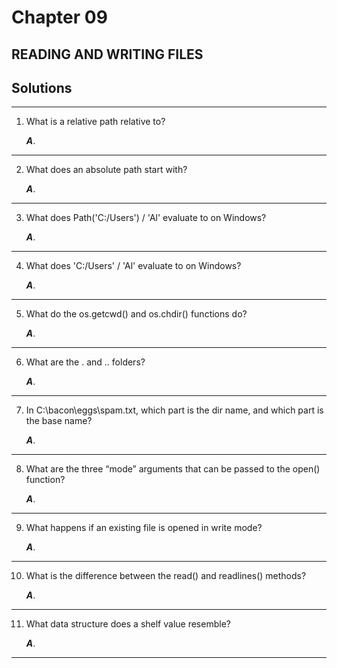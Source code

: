 # Chapter 09

## READING AND WRITING FILES

## Solutions

------------------------

1. What is a relative path relative to?

    ***A***.
-------------

2. What does an absolute path start with?

    ***A***.
--------

3. What does Path('C:/Users') / 'Al' evaluate to on Windows?

    ***A***.
-----------

4. What does 'C:/Users' / 'Al' evaluate to on Windows?

    ***A***.
-------------

5. What do the os.getcwd() and os.chdir() functions do?

    ***A***.
------------

6. What are the . and .. folders?

    ***A***.
--------------------

7. In C:\bacon\eggs\spam.txt, which part is the dir name, and which part is the base name?

    ***A***. 
----------------

8. What are the three “mode” arguments that can be passed to the open() function?

    ***A***.
-----------------

9. What happens if an existing file is opened in write mode?

    ***A***.
------------------

10. What is the difference between the read() and readlines() methods?

    ***A***. 
--------

11. What data structure does a shelf value resemble?

    ***A***.
-----------